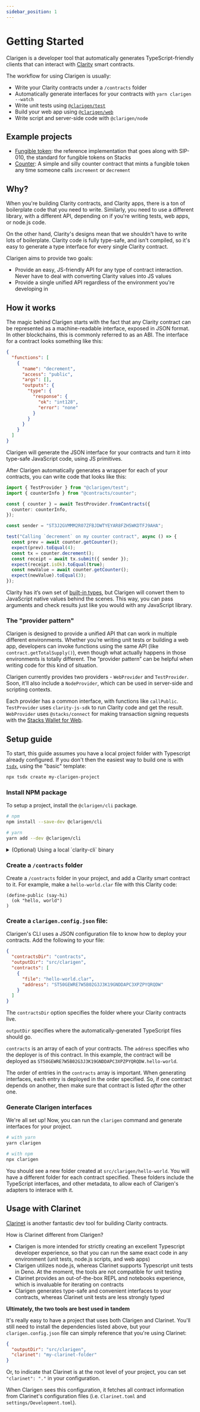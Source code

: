 ```yaml
---
sidebar_position: 1
---
```


# Getting Started

Clarigen is a developer tool that automatically generates TypeScript-friendly clients that can interact with [Clarity](https://clarity-lang.org) smart contracts.

The workflow for using Clarigen is usually:

- Write your Clarity contracts under a `/contracts` folder
- Automatically generate interfaces for your contracts with `yarn clarigen --watch`
- Write unit tests using [`@clarigen/test`](https://github.com/obylabs/clarigen/tree/main/packages/test)
- Build your web app using [`@clarigen/web`](https://github.com/obylabs/clarigen/tree/main/packages/web)
- Write script and server-side code with `@clarigen/node`

## Example projects

- [Fungible token](https://github.com/hstove/stacks-fungible-token): the reference implementation that goes along with SIP-010, the standard for fungible tokens on Stacks
- [Counter](https://github.com/hstove/clarigen-counter-example): A simple and silly counter contract that mints a fungible token any time someone calls `increment` or `decrement`

## Why?

When you're building Clarity contracts, and Clarity apps, there is a ton of boilerplate code that you need to write. Similarly, you need to use a different library, with a different API, depending on if you're writing tests, web apps, or node.js code.

On the other hand, Clarity's designs mean that we shouldn't have to write lots of boilerplate. Clarity code is fully type-safe, and isn't compiled, so it's easy to generate a type interface for every single Clarity contract.

Clarigen aims to provide two goals:

- Provide an easy, JS-friendly API for any type of contract interaction. Never have to deal with converting Clarity values into JS values
- Provide a single unified API regardless of the environment you're developing in

## How it works

The magic behind Clarigen starts with the fact that any Clarity contract can be represented as a machine-readable interface, exposed in JSON format. In other blockchains, this is commonly referred to as an ABI. The interface for a contract looks something like this:

```json
{
  "functions": [
    {
      "name": "decrement",
      "access": "public",
      "args": [],
      "outputs": {
        "type": {
          "response": {
            "ok": "int128",
            "error": "none"
          }
        }
      }
    }
  ]
}
```

Clarigen will generate the JSON interface for your contracts and turn it into type-safe JavaScript code, using JS primitives.

After Clarigen automatically generates a wrapper for each of your contracts, you can write code that looks like this:

```ts
import { TestProvider } from "@clarigen/test";
import { counterInfo } from "@contracts/counter";

const { counter } = await TestProvider.fromContracts({
  counter: counterInfo,
});

const sender = "ST3J2GVMMM2R07ZFBJDWTYEYAR8FZH5WKDTFJ9AHA";

test("Calling `decrement` on my counter contract", async () => {
  const prev = await counter.getCounter();
  expect(prev).toEqual(4);
  const tx = counter.decrement();
  const receipt = await tx.submit({ sender });
  expect(receipt.isOk).toEqual(true);
  const newValue = await counter.getCounter();
  expect(newValue).toEqual(3);
});
```

Clarity has it’s own set of [built-in types](https://docs.blockstack.org/references/language-types), but Clarigen will convert them to JavaScript native values behind the scenes. This way, you can pass arguments and check results just like you would with any JavaScript library.

### The "provider pattern"

Clarigen is designed to provide a unified API that can work in multiple different environments. Whether you’re writing unit tests or building a web app, developers can invoke functions using the same API (like `contract.getTotalSupply()`), even though what actually happens in those environments is totally different. The “provider pattern” can be helpful when writing code for this kind of situation.

Clarigen currently provides two providers - `WebProvider` and `TestProvider`. Soon, it’ll also include a `NodeProvider`, which can be used in server-side and scripting contexts.

Each provider has a common interface, with functions like `callPublic`. `TestProvider` uses `clarity-js-sdk` to run Clarity code and get the result. `WebProvider` uses `@stacks/connect` for making transaction signing requests with the [Stacks Wallet for Web](https://www.hiro.so/wallet/install-web).

## Setup guide

To start, this guide assumes you have a local project folder with Typescript already configured. If you don't then the easiest way to build one is with [`tsdx`](https://tsdx.io), using the "basic" template:

```sh
npx tsdx create my-clarigen-project
```

### Install NPM package

To setup a project, install the `@clarigen/cli` package.

```bash
# npm
npm install --save-dev @clarigen/cli

# yarn
yarn add --dev @clarigen/cli
```

<details>
  <summary>(Optional) Using a local `clarity-cli` binary</summary>
  
  Behind the scenes, installing this package will download a `clarity-cli` binary from the [`stacks-blockchain`](https://github.com/blockstack/stacks-blockchain) repository. If you want to use a custom version of `clarity-cli`, you can use the `CLARITY_CLI_SOURCE_PATH` environment variable to specify the path to that file.

You might need to include `--force` to correctly run post-install scripts.

```bash
CLARITY_CLI_SOURCE_PATH=/path/to/clarity-cli yarn --force
```

</details>

### Create a `/contracts` folder

Create a `/contracts` folder in your project, and add a Clarity smart contract to it. For example, make a `hello-world.clar` file with this Clarity code:

```clarity
(define-public (say-hi)
  (ok "hello, world")
)
```

### Create a `clarigen.config.json` file:

Clarigen's CLI uses a JSON configuration file to know how to deploy your contracts. Add the following to your file:

```json
{
  "contractsDir": "contracts",
  "outputDir": "src/clarigen",
  "contracts": [
    {
      "file": "hello-world.clar",
      "address": "ST50GEWRE7W5B02G3J3K19GNDDAPC3XPZPYQRQDW"
    }
  ]
}
```

The `contractsDir` option specifies the folder where your Clarity contracts live.

`outputDir` specifies where the automatically-generated TypeScript files should go.

`contracts` is an array of each of your contracts. The `address` specifies who the deployer is of this contract. In this example, the contract will be deployed as `ST50GEWRE7W5B02G3J3K19GNDDAPC3XPZPYQRQDW.hello-world`.

The order of entries in the `contracts` array is important. When generating interfaces, each entry is deployed in the order specified. So, if one contract depends on another, then make sure that contract is listed _after_ the other one.

### Generate Clarigen interfaces

We're all set up! Now, you can run the `clarigen` command and generate interfaces for your project.

```sh
# with yarn
yarn clarigen

# with npm
npx clarigen
```

You should see a new folder created at `src/clarigen/hello-world`. You will have a different folder for each contract specified. These folders include the TypeScript interfaces, and other metadata, to allow each of Clarigen's adapters to interace with it.

## Usage with Clarinet

[Clarinet](https://github.com/hirosystems/clarinet) is another fantastic dev tool for building Clarity contracts.

How is Clarinet different from Clarigen?

- Clarigen is more intended for strictly creating an excellent Typescript developer experience, so that you can run the same exact code in any environment (unit tests, node.js scripts, and web apps)
- Clarigen utilizes node.js, whereas Clarinet supports Typescript unit tests in Deno. At the moment, the tools are not compatible for unit testing
- Clarinet provides an out-of-the-box REPL and notebooks experience, which is invaluable for iterating on contracts
- Clarigen generates type-safe and convenient interfaces to your contracts, whereas Clarinet unit tests are less strongly typed

**Ultimately, the two tools are best used in tandem**

It's really easy to have a project that uses both Clarigen and Clarinet. You'll still need to install the dependencies listed above, but your `clarigen.config.json` file can simply reference that you're using Clarinet:

```json
{
  "outputDir": "src/clarigen",
  "clarinet": "my-clarinet-folder"
}
```

Or, to indicate that Clarinet is at the root level of your project, you can set `"clarinet": "."` in your configuration.

When Clarigen sees this configuration, it fetches all contract information from Clarinet's configuration files (i.e. `Clarinet.toml` and `settings/Development.toml`).
